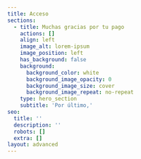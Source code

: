 ```yaml
---
title: Acceso
sections:
  - title: Muchas gracias por tu pago
    actions: []
    align: left
    image_alt: lorem-ipsum
    image_position: left
    has_background: false
    background:
      background_color: white
      background_image_opacity: 0
      background_image_size: cover
      background_image_repeat: no-repeat
    type: hero_section
    subtitle: 'Por último,'
seo:
  title: ''
  description: ''
  robots: []
  extra: []
layout: advanced
---
```

